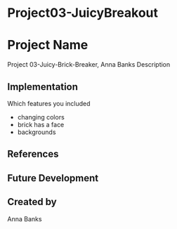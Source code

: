 # Project03-JuicyBreakout

# Project Name
Project 03-Juicy-Brick-Breaker, Anna Banks
Description

## Implementation
Which features you included
- changing colors
- brick has a face
- backgrounds
## References

## Future Development

## Created by
Anna Banks

